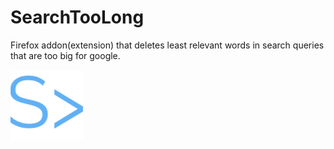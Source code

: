 # SearchTooLong
Firefox addon(extension) that deletes least relevant words in search queries that are too big for google. 

![Icon](https://github.com/jacobhamilton12/SearchTooLong/blob/main/icons/icon.PNG)
